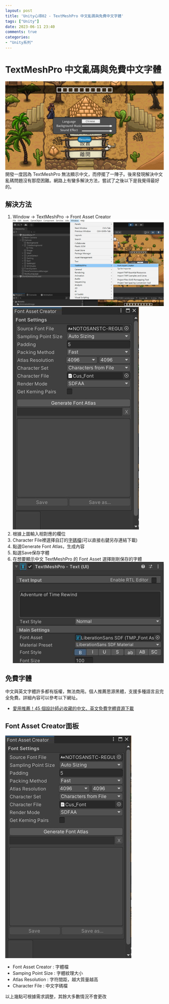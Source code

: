 ```yaml
---
layout: post
title: 'Unity心得02 - TextMeshPro 中文亂碼與免費中文字體'
tags: ["Unity"]
date: 2023-06-11 23:40
comments: true
categories: 
- "Unity系列"
---
```

# TextMeshPro 中文亂碼與免費中文字體
![](/wp-content/uploads/2023/6/2023-06-11.JPG)
開發一度因為 TextMeshPro 無法顯示中文，而停擺了一陣子。後來發現解決中文亂碼問題沒有那麼困難。網路上有蠻多解決方法，嘗試了之後以下是我覺得最好的。
<!--more-->
## 解決方法
 1. Window -> TextMeshPro -> Front Asset Creator
 ![](/wp-content/uploads/2023/6/2023-06-11.png)
 ![](/wp-content/uploads/2023/6/2023-06-11-1.JPG)
 2. 根據上圖輸入相對應的欄位
 3. Character File裡選擇自訂的[字碼檔](/wp-content/uploads/2023/6/Cus_Font.txt)(可以直接右鍵另存連結下載)
 4. 點選Generate Font Atlas，生成內容
 5. 點選Save保存字體
 6. 在想要顯示中文 TextMeshPro 的 Font Asset 選擇剛剛保存的字體
 ![](/wp-content/uploads/2023/6/2023-06-11-2.JPG)


## 免費字體
中文與英文字體許多都有版權，無法商用。個人推薦思源黑體，支援多種語言且完全免費。詳細內容可以參考以下網址。

 * [愛用推薦！45 個設計師必收藏的中文、英文免費字體資源下載](https://tw.eagle.cool/blog/post/top-site-to-download-free-font-personal-commercial)

## Font Asset Creator面板
![](/wp-content/uploads/2023/6/2023-06-11-1.JPG)
 * Font Asset Creator : 字體檔
 * Samping Point Size : 字體紋理大小
 * Atlas Resolution : 字符間距，越大質量越高
 * Character File : 中文字碼檔

以上幾點可根據需求調整，其餘大多數情況不會更改